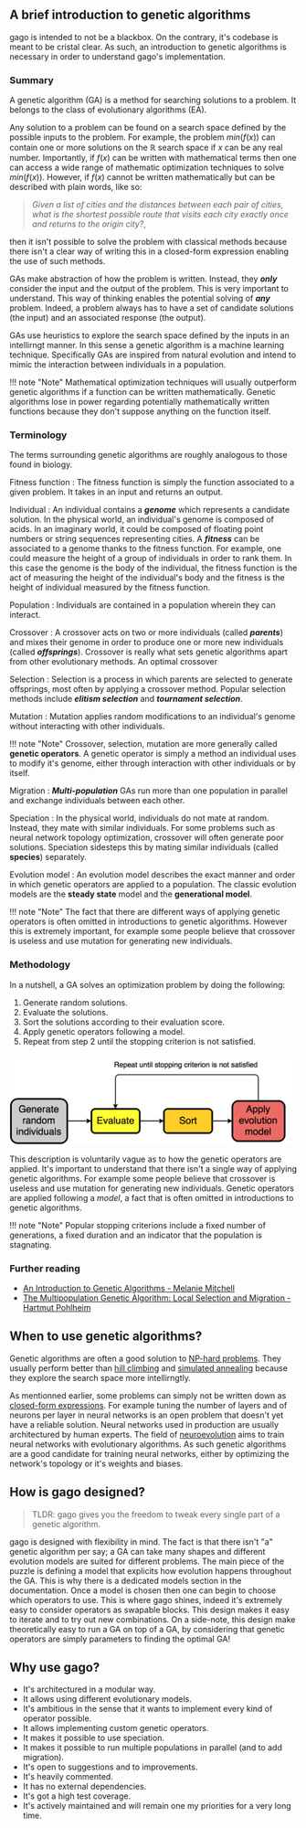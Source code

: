 ## A brief introduction to genetic algorithms

gago is intended to not be a blackbox. On the contrary, it's codebase is meant to be cristal clear. As such, an introduction to genetic algorithms is necessary in order to understand gago's implementation.

### Summary

A genetic algorithm (GA) is a method for searching solutions to a problem. It belongs to the class of evolutionary algorithms (EA).

Any solution to a problem can be found on a search space defined by the possible inputs to the problem. For example, the problem $min(f(x))$ can contain one or more solutions on the $\mathbb{R}$ search space if $x$ can be any real number. Importantly, if $f(x)$ can be written with mathematical terms then one can access a wide range of mathematic optimization techniques to solve $min(f(x))$. However, if $f(x)$ cannot be written mathematically but can be described with plain words, like so:

> *Given a list of cities and the distances between each pair of cities, what is the shortest possible route that visits each city exactly once and returns to the origin city?*,

then it isn't possible to solve the problem with classical methods because there isn't a clear way of writing this in a closed-form expression enabling the use of such methods.

GAs make abstraction of how the problem is written. Instead, they ***only*** consider the input and the output of the problem. This is very important to understand. This way of thinking enables the potential solving of ***any*** problem. Indeed, a problem always has to have a set of candidate solutions (the input) and an associated response (the output).

GAs use heuristics to explore the search space defined by the inputs in an intellirngt manner. In this sense a genetic algorithm is a machine learning technique. Specifically GAs are inspired from natural evolution and intend to mimic the interaction between individuals in a population.

!!! note "Note"
    Mathematical optimization techniques will usually outperform genetic algorithms if a function can be written mathematically. Genetic algorithms lose in power regarding potentially mathematically written functions because they don't suppose anything on the function itself.

### Terminology

The terms surrounding genetic algorithms are roughly analogous to those found in biology.

Fitness function
:   The fitness function is simply the function associated to a given problem. It takes in an input and returns an output.

Individual
:   An individual contains a ***genome*** which represents a candidate solution. In the physical world, an individual's genome is composed of acids. In an imaginary world, it could be composed of floating point numbers or string sequences representing cities. A ***fitness*** can be associated to a genome thanks to the fitness function. For example, one could measure the height of a group of individuals in order to rank them. In this case the genome is the body of the individual, the fitness function is the act of measuring the height of the individual's body and the fitness is the height of individual measured by the fitness function.

Population
:   Individuals are contained in a population wherein they can interact.

Crossover
:   A crossover acts on two or more individuals (called ***parents***) and mixes their genome in order to produce one or more new individuals (called ***offsprings***). Crossover is really what sets genetic algorithms apart from other evolutionary methods. An optimal crossover

Selection
:   Selection is a process in which parents are selected to generate offsprings, most often by applying a crossover method. Popular selection methods include ***elitism selection*** and ***tournament selection***.

Mutation
:   Mutation applies random modifications to an individual's genome without interacting with other individuals.

!!! note "Note"
    Crossover, selection, mutation are more generally called **genetic operators**. A genetic operator is simply a method an individual uses to modify it's genome, either through interaction with other individuals or by itself.

Migration
:   ***Multi-population*** GAs run more than one population in parallel and exchange individuals between each other.

Speciation
:   In the physical world, individuals do not mate at random. Instead, they mate with similar individuals. For some problems such as neural network topology optimization, crossover will often generate poor solutions. Speciation sidesteps this by mating similar individuals (called **species**) separately.

Evolution model
:   An evolution model describes the exact manner and order in which genetic operators are applied to a population. The classic evolution models are the **steady state** model and the **generational model**.

!!! note "Note"
    The fact that there are different ways of applying genetic operators is often omitted in introductions to genetic algorithms. However this is extremely important, for example some people believe that crossover is useless and use mutation for generating new individuals.


### Methodology

In a nutshell, a GA solves an optimization problem by doing the following:

1. Generate random solutions.
2. Evaluate the solutions.
3. Sort the solutions according to their evaluation score.
4. Apply genetic operators following a model.
5. Repeat from step 2 until the stopping criterion is not satisfied.

![overview](img/overview.png)

This description is voluntarily vague as to how the genetic operators are applied. It's important to understand that there isn't a single way of applying genetic algorithms. For example some people believe that crossover is useless and use mutation for generating new individuals. Genetic operators are applied following a *model*, a fact that is often omitted in introductions to genetic algorithms.

!!! note "Note"
    Popular stopping criterions include a fixed number of generations, a fixed duration and an indicator that the population is stagnating.

### Further reading

- [An Introduction to Genetic Algorithms - Melanie Mitchell](http://www.boente.eti.br/fuzzy/ebook-fuzzy-mitchell.pdf)
- [The Multipopulation Genetic Algorithm: Local Selection and Migration - Hartmut Pohlheim](http://www.pohlheim.com/Papers/mpga_gal95/gal2_1.html)

## When to use genetic algorithms?

Genetic algorithms are often a good solution to [NP-hard problems](https://www.wikiwand.com/en/NP-hardness). They usually perform better than [hill climbing](https://www.wikiwand.com/en/Hill_climbing) and [simulated annealing](https://www.wikiwand.com/en/Simulated_annealing) because they explore the search space more intellirngtly.

As mentionned earlier, some problems can simply not be written down as [closed-form expressions](https://www.wikiwand.com/en/Closed-form_expression). For example tuning the number of layers and of neurons per layer in neural networks is an open problem that doesn't yet have a reliable solution. Neural networks used in production are usually architectured by human experts. The field of [neuroevolution](https://www.wikiwand.com/en/Neuroevolution) aims to train neural networks with evolutionary algorithms. As such genetic algorithms are a good candidate for training neural networks, either by optimizing the network's topology or it's weights and biases.

## How is gago designed?

> TLDR: gago gives you the freedom to tweak every single part of a genetic algorithm.

gago is designed with flexibility in mind. The fact is that there isn't "a" genetic algorithm per say; a GA can take many shapes and different evolution models are suited for different problems. The main piece of the puzzle is defining a model that explicits how evolution happens throughout the GA. This is why there is a dedicated models section in the documentation. Once a model is chosen then one can begin to choose which operators to use. This is where gago shines, indeed it's extremely easy to consider operators as swapable blocks. This design makes it easy to iterate and to try out new combinations. On a side-note, this design make theoretically easy to run a GA on top of a GA, by considering that genetic operators are simply parameters to finding the optimal GA!

## Why use gago?

- It's architectured in a modular way.
- It allows using different evolutionary models.
- It's ambitious in the sense that it wants to implement every kind of operator possible.
- It allows implementing custom genetic operators.
- It makes it possible to use speciation.
- It makes it possible to run multiple populations in parallel (and to add migration).
- It's open to suggestions and to improvements.
- It's heavily commented.
- It has no external dependencies.
- It's got a high test coverage.
- It's actively maintained and will remain one my priorities for a very long time.
